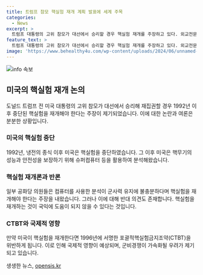 ```yaml
---
title: 트럼프 참모 핵실험 재개 계획 발표에 세계 주목
categories:
  - News
excerpt: >
  트럼프 대통령의 고위 참모가 대선에서 승리할 경우 핵실험 재개를 주장하고 있다. 외교전문잡지 포린 어페어스에 실린 기고문에서는 미국의 핵능력을 강화하고 중국과 러시아를 압도하기 위한 것으로 언급했다. 하지만 이에 반발하는 목소리도 있으며, 핵실험 재개는 CTBT 위반이며, 군비경쟁을 가속화시킬 우려가 있다는 의견이 제기되고 있다.
feature_text: >
  트럼프 대통령의 고위 참모가 대선에서 승리할 경우 핵실험 재개를 주장하고 있다. 외교전문잡지 포린 어페어스에 실린 기고문에서는 미국의 핵능력을 강화하고 중국과 러시아를 압도하기 위한 것으로 언급했다. 하지만 이에 반발하는 목소리도 있으며, 핵실험 재개는 CTBT 위반이며, 군비경쟁을 가속화시킬 우려가 있다는 의견이 제기되고 있다.
image: 'https://www.behealthy4u.com/wp-content/uploads/2024/06/unnamed-file.png'
---
```


<p><img src="https://www.behealthy4u.com/wp-content/uploads/2024/06/unnamed-file.png" alt="info 속보" /></p>

<h2 data-ke-size="size26">미국의 핵실험 재개 논의</h2>

<p data-ke-size="size16">도널드 트럼프 전 미국 대통령의 고위 참모가 대선에서 승리해 재집권할 경우 1992년 이후 중단된 핵실험을 재개해야 한다는 주장이 제기되었습니다. 이에 대한 논란과 여론은 분분한 상황입니다.</p>

<h3>미국의 핵실험 중단</h3>

<p data-ke-size="size16">1992년, 냉전의 종식 이후 미국은 핵실험을 중단하였습니다. 그 이후 미국은 핵무기의 성능과 안전성을 보장하기 위해 슈퍼컴퓨터 등을 활용하여 분석해왔습니다.</p>

<h3>핵실험 재개론과 반론</h3>

<p data-ke-size="size16">일부 공화당 의원들은 컴퓨터를 사용한 분석이 군사력 유지에 불충분하다며 핵실험을 재개해야 한다는 주장을 내왔습니다. 그러나 이에 대해 반대 의견도 존재합니다. 핵실험을 재개하는 것이 국익에 도움이 되지 않을 수 있다는 것입니다.</p>

<h3>CTBT와 국제적 영향</h3>

<p data-ke-size="size16">만약 미국이 핵실험을 재개한다면 1996년에 서명한 포괄적핵실험금지조약(CTBT)을 위반하게 됩니다. 이로 인해 국제적 영향이 예상되며, 군비경쟁이 가속화될 우려가 제기되고 있습니다.</p>
생생한 뉴스, <a href="https://opensis.kr" rel="dofollow">opensis.kr</a>


